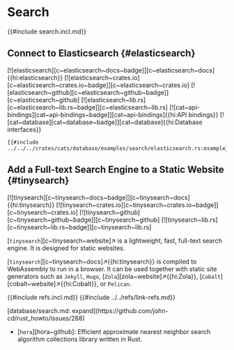 # Search

{{#include search.incl.md}}

## Connect to Elasticsearch {#elasticsearch}

[![elasticsearch][c~elasticsearch~docs~badge]][c~elasticsearch~docs]{{hi:elasticsearch}}
[![elasticsearch~crates.io][c~elasticsearch~crates.io~badge]][c~elasticsearch~crates.io]
[![elasticsearch~github][c~elasticsearch~github~badge]][c~elasticsearch~github]
[![elasticsearch~lib.rs][c~elasticsearch~lib.rs~badge]][c~elasticsearch~lib.rs]
[![cat~api-bindings][cat~api-bindings~badge]][cat~api-bindings]{{hi:API bindings}}
[![cat~database][cat~database~badge]][cat~database]{{hi:Database interfaces}}

```rust,editable,noplayground
{{#include ../../../crates/cats/database/examples/search/elasticsearch.rs:example}}
```

## Add a Full-text Search Engine to a Static Website {#tinysearch}

[![tinysearch][c~tinysearch~docs~badge]][c~tinysearch~docs]{{hi:tinysearch}}
[![tinysearch~crates.io][c~tinysearch~crates.io~badge]][c~tinysearch~crates.io]
[![tinysearch~github][c~tinysearch~github~badge]][c~tinysearch~github]
[![tinysearch~lib.rs][c~tinysearch~lib.rs~badge]][c~tinysearch~lib.rs]

[`tinysearch`][c~tinysearch~website]↗ is a lightweight, fast, full-text search engine. It is designed for static websites.

[`tinysearch`][c~tinysearch~docs]↗{{hi:tinysearch}} is compiled to WebAssembly to run in a browser. It can be used together with static site generators such as `Jekyll`, `Hugo`, [`Zola`][zola~website]↗{{hi:Zola}}, [`Cobalt`][cobalt~website]↗{{hi:Cobalt}}, or `Pelican`.

{{#include refs.incl.md}}
{{#include ../../refs/link-refs.md}}

<div class="hidden">
[database/search.md: expand](https://github.com/john-cd/rust_howto/issues/288)

- [`hora`][hora~github]: Efficient approximate nearest neighbor search algorithm collections library written in Rust.

</div>
